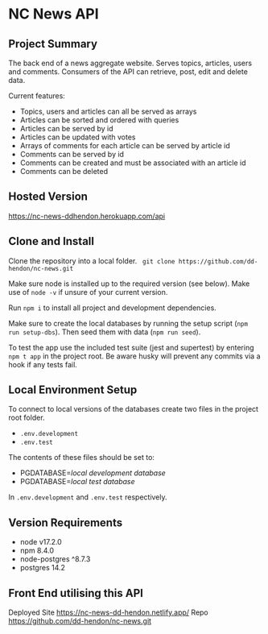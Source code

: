 # NC News API

## Project Summary

The back end of a news aggregate website. Serves topics, articles, users and comments. Consumers of the API can retrieve, post, edit and delete data.

Current features:

- Topics, users and articles can all be served as arrays
- Articles can be sorted and ordered with queries
- Articles can be served by id
- Articles can be updated with votes
- Arrays of comments for each article can be served by article id
- Comments can be served by id
- Comments can be created and must be associated with an article id
- Comments can be deleted

## Hosted Version

https://nc-news-ddhendon.herokuapp.com/api

## Clone and Install

Clone the repository into a local folder.
` git clone https://github.com/dd-hendon/nc-news.git`

Make sure node is installed up to the required version (see below). Make use of `node -v` if unsure of your current version.

Run `npm i` to install all project and development dependencies.

Make sure to create the local databases by running the setup script (`npm run setup-dbs`). Then seed them with data (`npm run seed`).

To test the app use the included test suite (jest and supertest) by entering `npm t app` in the project root. Be aware husky will prevent any commits via a hook if any tests fail.

## Local Environment Setup

To connect to local versions of the databases create two files in the project root folder.

- `.env.development`
- `.env.test`

The contents of these files should be set to:

- PGDATABASE=_local development database_
- PGDATABASE=_local test database_

In `.env.development` and `.env.test` respectively.

## Version Requirements

- node v17.2.0
- npm 8.4.0
- node-postgres ^8.7.3
- postgres 14.2

## Front End utilising this API
Deployed Site https://nc-news-dd-hendon.netlify.app/
Repo https://github.com/dd-hendon/nc-news.git
